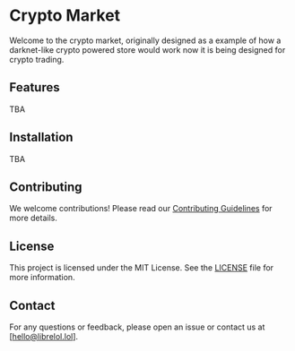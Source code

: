 # Crypto Market

Welcome to the crypto market, originally designed as a example of how a darknet-like crypto powered store would work now it is being designed for crypto trading.

## Features

TBA

## Installation

TBA

## Contributing

We welcome contributions! Please read our [Contributing Guidelines](CONTRIBUTING.md) for more details.

## License

This project is licensed under the MIT License. See the [LICENSE](LICENSE) file for more information.

## Contact

For any questions or feedback, please open an issue or contact us at [hello@librelol.lol].
